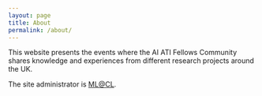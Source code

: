 ```yaml
---
layout: page
title: About
permalink: /about/
---
```


This website presents the events where the AI ATI Fellows Community shares knowledge and experiences from different research projects around the UK.

The site administrator is [ML@CL](https://mlatcl.github.io/).
